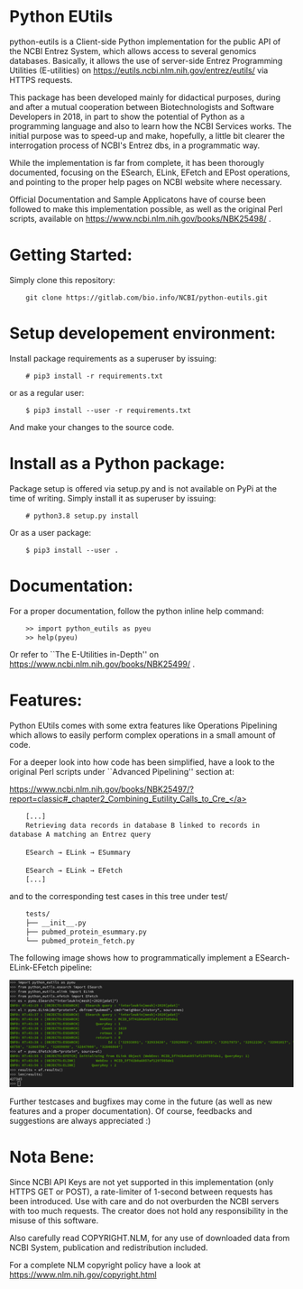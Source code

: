 Python EUtils
=============

python-eutils is a Client-side Python implementation for the public API of the NCBI Entrez System, 
which allows access to several genomics databases.
Basically, it allows the use of server-side Entrez Programming Utilities (E-utilities)
on https://eutils.ncbi.nlm.nih.gov/entrez/eutils/ via HTTPS requests.

This package has been developed mainly for didactical purposes, during and after a mutual cooperation 
between Biotechnologists and Software Developers in 2018, in part to show the potential of Python 
as a programming language and also to learn how the NCBI Services works.
The initial purpose was to speed-up and make, hopefully, a little bit clearer 
the interrogation process of NCBI's Entrez dbs, in a programmatic way.

While the implementation is far from complete, it has been thorougly documented, focusing on
the ESearch, ELink, EFetch and EPost operations, and pointing to the proper help pages 
on NCBI website where necessary.

Official Documentation and Sample Applicatons have of course been followed to make this implementation possible,
as well as the original Perl scripts, available on https://www.ncbi.nlm.nih.gov/books/NBK25498/ .

Getting Started:
================

Simply clone this repository:

        git clone https://gitlab.com/bio.info/NCBI/python-eutils.git


Setup developement environment:
===============================

Install package requirements as a superuser by issuing:

        # pip3 install -r requirements.txt

or as a regular user:

        $ pip3 install --user -r requirements.txt

And make your changes to the source code.

Install as a Python package:
===========================

Package setup is offered via setup.py and is not available on PyPi at the time of writing.
Simply install it as superuser by issuing:

        # python3.8 setup.py install

Or as a user package:

        $ pip3 install --user .


Documentation:
==============

For a proper documentation, follow the python inline help command:

        >> import python_eutils as pyeu
        >> help(pyeu)

Or refer to ``The E-Utilities in-Depth'' on https://www.ncbi.nlm.nih.gov/books/NBK25499/ .

Features:
=========

Python EUtils comes with some extra features like Operations Pipelining which allows to easily perform complex
operations in a small amount of code.

For a deeper look into how code has been simplified, have a look to the original Perl scripts
under ``Advanced Pipelining'' section at:

<a href="https://www.ncbi.nlm.nih.gov/books/NBK25497/?report=classic#_chapter2_Combining_Eutility_Calls_to_Cre_">https://www.ncbi.nlm.nih.gov/books/NBK25497/?report=classic#_chapter2_Combining_Eutility_Calls_to_Cre_</a>


        [...]
        Retrieving data records in database B linked to records in database A matching an Entrez query

        ESearch → ELink → ESummary

        ESearch → ELink → EFetch
        [...]

and to the corresponding test cases in this tree under test/
        
        tests/
        ├── __init__.py
        ├── pubmed_protein_esummary.py
        └── pubmed_protein_fetch.py


The following image shows how to programmatically implement a ESearch-ELink-EFetch pipeline:

![alt text](docs/Pipelines.png "ESearch-Elink-EFetch Pipeline")

Further testcases and bugfixes may come in the future (as well as new features and a proper documentation).
Of course, feedbacks and suggestions are always appreciated :)

Nota Bene:
==========

Since NCBI API Keys are not yet supported in this implementation (only HTTPS GET or POST),
a rate-limiter of 1-second between requests has been introduced. 
Use with care and do not overburden the NCBI servers with too much requests. 
The creator does not hold any responsibility in the misuse of this software.

Also carefully read COPYRIGHT.NLM, for any use of downloaded data from NCBI System, 
publication and redistribution included.

For a complete NLM copyright policy have a look at https://www.nlm.nih.gov/copyright.html






